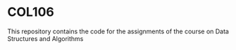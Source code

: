 # COL106
This repository contains the code for the assignments of the course on Data Structures and Algorithms
